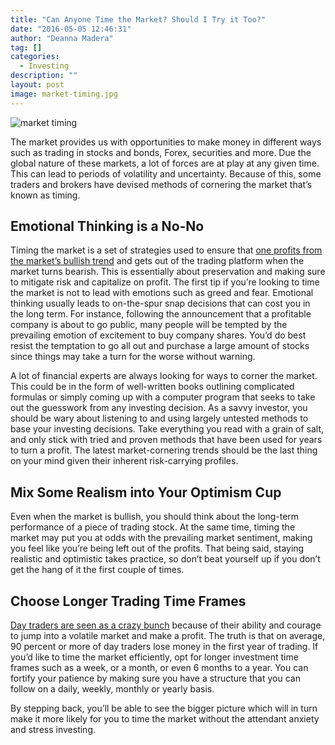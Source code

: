 ```yaml
---
title: "Can Anyone Time the Market? Should I Try it Too?"
date: "2016-05-05 12:46:31"
author: "Deanna Madera"
tag: []
categories:
  - Investing
description: ""
layout: post
image: market-timing.jpg
---
```


![market timing](http://mt2.wpengine.com/wp-content/uploads/2015/03/market-timing.jpg)

The market provides us with opportunities to make money in different ways such as trading in stocks and bonds, Forex, securities and more. Due the global nature of these markets, a lot of forces are at play at any given time. This can lead to periods of volatility and uncertainty. Because of this, some traders and brokers have devised methods of cornering the market that’s known as timing.

## Emotional Thinking is a No-No

Timing the market is a set of strategies used to ensure that [one profits from the market’s bullish trend](http://investorplace.com/how-to-invest/stocks/buy-trade/bull-market-strategy/#.VQwJAo6Cg8Y) and gets out of the trading platform when the market turns bearish. This is essentially about preservation and making sure to mitigate risk and capitalize on profit. The first tip if you’re looking to time the market is not to lead with emotions such as greed and fear. Emotional thinking usually leads to on-the-spur snap decisions that can cost you in the long term. For instance, following the announcement that a profitable company is about to go public, many people will be tempted by the prevailing emotion of excitement to buy company shares. You’d do best resist the temptation to go all out and purchase a large amount of stocks since things may take a turn for the worse without warning.

A lot of financial experts are always looking for ways to corner the market. This could be in the form of well-written books outlining complicated formulas or simply coming up with a computer program that seeks to take out the guesswork from any investing decision. As a savvy investor, you should be wary about listening to and using largely untested methods to base your investing decisions. Take everything you read with a grain of salt, and only stick with tried and proven methods that have been used for years to turn a profit. The latest market-cornering trends should be the last thing on your mind given their inherent risk-carrying profiles.

## Mix Some Realism into Your Optimism Cup

Even when the market is bullish, you should think about the long-term performance of a piece of trading stock. At the same time, timing the market may put you at odds with the prevailing market sentiment, making you feel like you’re being left out of the profits. That being said, staying realistic and optimistic takes practice, so don’t beat yourself up if you don’t get the hang of it the first couple of times.

## Choose Longer Trading Time Frames

[Day traders are seen as a crazy bunch](http://www.investorhome.com/daytrade/profits.htm) because of their ability and courage to jump into a volatile market and make a profit. The truth is that on average, 90 percent or more of day traders lose money in the first year of trading. If you’d like to time the market efficiently, opt for longer investment time frames such as a week, or a month, or even 6 months to a year. You can fortify your patience by making sure you have a structure that you can follow on a daily, weekly, monthly or yearly basis.

By stepping back, you’ll be able to see the bigger picture which will in turn make it more likely for you to time the market without the attendant anxiety and stress investing.
